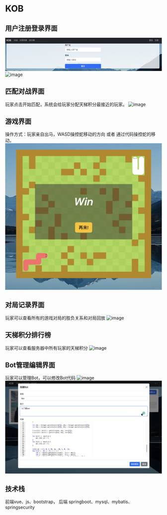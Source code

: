 # KOB

## 用户注册登录界面
![image](IMG/用户登录界面.png)
![image](IMG/注册界面.png)

## 匹配对战界面
玩家点击开始匹配，系统会给玩家分配天梯积分最接近的玩家。
![image](IMG/匹配对战界面.png)

## 游戏界面
操作方式：玩家亲自出马，WASD操控蛇移动的方向 或者 通过代码操控蛇的移动。
![image](IMG/游戏界面.png)

## 对局记录界面
玩家可以查看所有的游戏对局的胜负关系和对局回放
![image](IMG/对局记录界面.png)

## 天梯积分排行榜
玩家可以查看服务器中所有玩家的天梯积分
![image](IMG/积分排行榜.png)

## Bot管理编辑界面
玩家可以管理Bot，可以修改Bot代码
![image](IMG/机器人管理界面.png)
![image](IMG/机器人编辑页面.png)

## 技术栈
前端vue、js、bootstrap， 后端 springboot、mysql、mybatis、springsecurity
